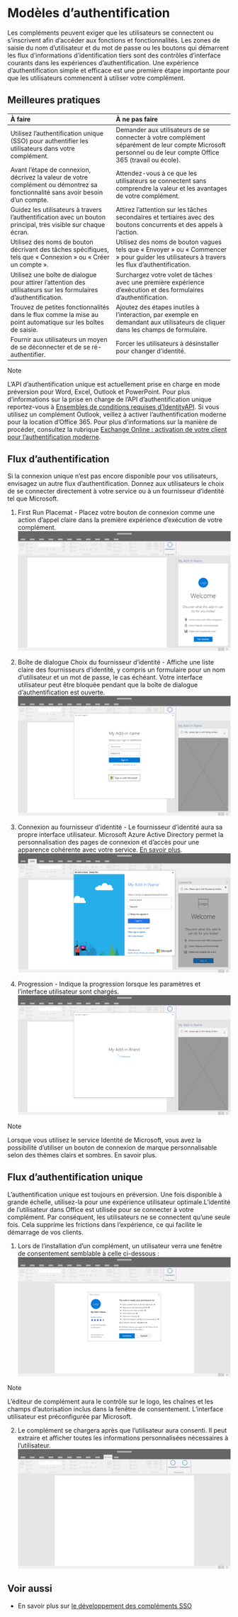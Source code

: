 # <a name="authentication-patterns"></a>Modèles d’authentification

Les compléments peuvent exiger que les utilisateurs se connectent ou s’inscrivent afin d’accéder aux fonctions et fonctionnalités. Les zones de saisie du nom d’utilisateur et du mot de passe ou les boutons qui démarrent les flux d’informations d’identification tiers sont des contrôles d’interface courants dans les expériences d’authentification. Une expérience d’authentification simple et efficace est une première étape importante pour que les utilisateurs commencent à utiliser votre complément.

## <a name="best-practices"></a>Meilleures pratiques

|À faire|À ne pas faire|
|:----|:----|
|Utilisez l’authentification unique (SSO) pour authentifier les utilisateurs dans votre complément.|Demander aux utilisateurs de se connecter à votre complément séparément de leur compte Microsoft personnel ou de leur compte Office 365 (travail ou école).|
|Avant l’étape de connexion, décrivez la valeur de votre complément ou démontrez sa fonctionnalité sans avoir besoin d’un compte. |Attendez-vous à ce que les utilisateurs se connectent sans comprendre la valeur et les avantages de votre complément.|
|Guidez les utilisateurs à travers l’authentification avec un bouton principal, très visible sur chaque écran. |Attirez l’attention sur les tâches secondaires et tertiaires avec des boutons concurrents et des appels à l’action.|
|Utilisez des noms de bouton décrivant des tâches spécifiques, tels que « Connexion » ou « Créer un compte ».   |Utilisez des noms de bouton vagues tels que « Envoyer » ou « Commencer » pour guider les utilisateurs à travers les flux d’authentification.|
|Utilisez une boîte de dialogue pour attirer l’attention des utilisateurs sur les formulaires d’authentification.    |Surchargez votre volet de tâches avec une première expérience d’exécution et des formulaires d’authentification.|
|Trouvez de petites fonctionnalités dans le flux comme la mise au point automatique sur les boîtes de saisie. |Ajoutez des étapes inutiles à l’interaction, par exemple en demandant aux utilisateurs de cliquer dans les champs de formulaire.|
|Fournir aux utilisateurs un moyen de se déconnecter et de se ré-authentifier.    |Forcer les utilisateurs à désinstaller pour changer d’identité.|

> [!NOTE]
> L’API d’authentification unique est actuellement prise en charge en mode préversion pour Word, Excel, Outlook et PowerPoint. Pour plus d’informations sur la prise en charge de l’API d’authentification unique reportez-vous à [Ensembles de conditions requises d’IdentityAPI](https://docs.microsoft.com/office/dev/add-ins/reference/requirement-sets/identity-api-requirement-sets?view=office-js). Si vous utilisez un complément Outlook, veillez à activer l’authentification moderne pour la location d’Office 365. Pour plus d’informations sur la manière de procéder, consultez la rubrique [Exchange Online : activation de votre client pour l’authentification moderne](https://social.technet.microsoft.com/wiki/contents/articles/32711.exchange-online-how-to-enable-your-tenant-for-modern-authentication.aspx).


## <a name="authentication-flow"></a>Flux d’authentification
Si la connexion unique n’est pas encore disponible pour vos utilisateurs, envisagez un autre flux d’authentification. Donnez aux utilisateurs le choix de se connecter directement à votre service ou à un fournisseur d’identité tel que Microsoft.

1. First Run Placemat - Placez votre bouton de connexion comme une action d’appel claire dans la première expérience d’exécution de votre complément.
![](../images/add-in-fre-value-placemat.png)

2. Boîte de dialogue Choix du fournisseur d’identité - Affiche une liste claire des fournisseurs d’identité, y compris un formulaire pour un nom d’utilisateur et un mot de passe, le cas échéant. Votre interface utilisateur peut être bloquée pendant que la boîte de dialogue d’authentification est ouverte. ![](../images/add-in-auth-choices-dialog.png)



3. Connexion au fournisseur d’identité - Le fournisseur d’identité aura sa propre interface utilisateur. Microsoft Azure Active Directory permet la personnalisation des pages de connexion et d’accès pour une apparence cohérente avec votre service. [En savoir plus](https://docs.microsoft.com/azure/active-directory/fundamentals/customize-branding). ![](../images/add-in-auth-identity-sign-in.png)

4. Progression - Indique la progression lorsque les paramètres et l’interface utilisateur sont chargés.
![](../images/add-in-auth-modal-interstitial.png)

> [!NOTE] 
> Lorsque vous utilisez le service Identité de Microsoft, vous avez la possibilité d’utiliser un bouton de connexion de marque personnalisable selon des thèmes clairs et sombres. En savoir plus.

## <a name="single-sign-on-authentication-flow"></a>Flux d’authentification unique
L’authentification unique est toujours en préversion. Une fois disponible à grande échelle, utilisez-la pour une expérience utilisateur optimale.L’identité de l’utilisateur dans Office est utilisée pour se connecter à votre complément. Par conséquent, les utilisateurs ne se connectent qu’une seule fois. Cela supprime les frictions dans l’expérience, ce qui facilite le démarrage de vos clients.

1. Lors de l’installation d’un complément, un utilisateur verra une fenêtre de consentement semblable à celle ci-dessous : ![](../images/add-in-auth-SSO-consent-dialog.png)
> [!NOTE]
> L’éditeur de complément aura le contrôle sur le logo, les chaînes et les champs d’autorisation inclus dans la fenêtre de consentement. L’interface utilisateur est préconfigurée par Microsoft.

2. Le complément se chargera après que l’utilisateur aura consenti. Il peut extraire et afficher toutes les informations personnalisées nécessaires à l’utilisateur. ![](../images/add-in-ribbon.png)

## <a name="see-also"></a>Voir aussi
- En savoir plus sur [le développement des compléments SSO](https://docs.microsoft.com/office/dev/add-ins/develop/sso-in-office-add-ins)